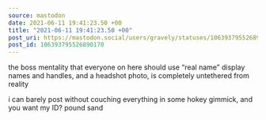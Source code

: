 ```yaml
---
source: mastodon
date: 2021-06-11 19:41:23.50 +00
title: "2021-06-11 19:41:23.50 +00"
post_uri: https://mastodon.social/users/gravely/statuses/106393795526890170
post_id: 106393795526890170
---
```

the boss mentality that everyone on here should use “real name” display names and handles, and a headshot photo, is completely untethered from reality

i can barely post without couching everything in some hokey gimmick, and you want my ID? pound sand


